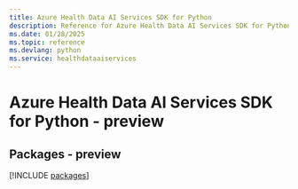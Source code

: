 ```yaml
---
title: Azure Health Data AI Services SDK for Python
description: Reference for Azure Health Data AI Services SDK for Python
ms.date: 01/28/2025
ms.topic: reference
ms.devlang: python
ms.service: healthdataaiservices
---
```

# Azure Health Data AI Services SDK for Python - preview
## Packages - preview
[!INCLUDE [packages](health-data-ai-services-index.md)]